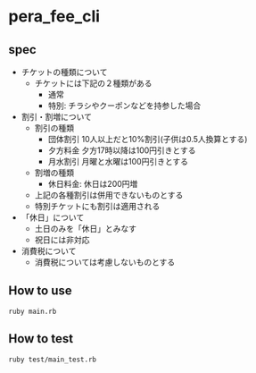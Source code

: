 # pera_fee_cli
## spec
- チケットの種類について
  - チケットには下記の２種類がある
    - 通常
    - 特別: チラシやクーポンなどを持参した場合
- 割引・割増について
  - 割引の種類
    - 団体割引 10人以上だと10%割引(子供は0.5人換算とする)
    - 夕方料金 夕方17時以降は100円引きとする
    - 月水割引 月曜と水曜は100円引きとする
  - 割増の種類
    - 休日料金: 休日は200円増
  - 上記の各種割引は併用できないものとする
  - 特別チケットにも割引は適用される
- 「休日」について
  - 土日のみを「休日」とみなす
  - 祝日には非対応
- 消費税について
  - 消費税については考慮しないものとする

## How to use
```
ruby main.rb
```

## How to test
```
ruby test/main_test.rb
```
